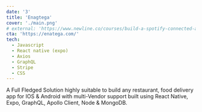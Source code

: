 ```yaml
---
date: '3'
title: 'Enagtega'
cover: './main.png'
# external: 'https://www.newline.co/courses/build-a-spotify-connected-app'
cta: 'https://enatega.com/'
tech:
  - Javascript
  - React native (expo)
  - Axios
  - GraphQL
  - Stripe
  - CSS
---
```


A Full Fledged Solution highly suitable to build any restaurant,
food delivery app for IOS & Android with multi-Vendor support built using React Native, Expo, GraphQL, Apollo Client, Node & MongoDB.
